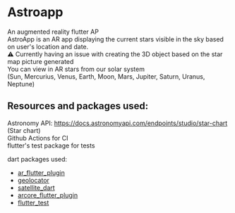# Astroapp

An augmented reality flutter AP  
AstroApp is an AR app displaying the current stars visible in the sky based on user's location and date.  
⚠️ Currently having an issue with creating the 3D object based on the star map picture generated  
You can view in AR stars from our solar system  
(Sun, Mercurius, Venus, Earth, Moon, Mars, Jupiter, Saturn, Uranus, Neptune)


## Resources and packages used:

Astronomy API: https://docs.astronomyapi.com/endpoints/studio/star-chart (Star chart)  
Github Actions for CI  
flutter's test package for tests

dart packages used:
- [ar_flutter_plugin](https://pub.dev/packages/arcore_flutter_plugin)
- [geolocator](https://pub.dev/packages/geolocator)
- [satellite_dart](https://pub.dev/packages/satellite_dart)
- [arcore_flutter_plugin](https://pub.dev/packages/arcore_flutter_plugin)
- [flutter_test](https://api.flutter.dev/flutter/flutter_test/flutter_test-library.html)

